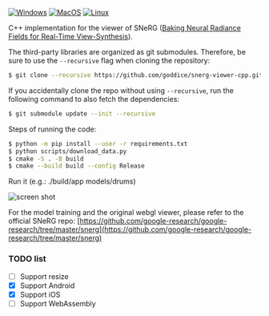 [![Windows](https://github.com/goddice/snerg-viewer-cpp/actions/workflows/Windows.yml/badge.svg?branch=main)](https://github.com/goddice/snerg-viewer-cpp/actions/workflows/Windows.yml)
[![MacOS](https://github.com/goddice/snerg-viewer-cpp/actions/workflows/MacOS.yml/badge.svg?branch=main)](https://github.com/goddice/snerg-viewer-cpp/actions/workflows/MacOS.yml)
[![Linux](https://github.com/goddice/snerg-viewer-cpp/actions/workflows/Linux.yml/badge.svg?branch=main)](https://github.com/goddice/snerg-viewer-cpp/actions/workflows/Linux.yml)

C++ implementation for the viewer of SNeRG ([Baking Neural Radiance Fields for Real-Time View-Synthesis](http://nerf.live)).

The third-party libraries are organized as git submodules. 
Therefore, be sure to use the `--recursive` flag when
cloning the repository:
```bash
$ git clone --recursive https://github.com/goddice/snerg-viewer-cpp.git
```

If you accidentally clone the repo without using ``--recursive``, run the
following command to also fetch the dependencies:
```bash
$ git submodule update --init --recursive
```

Steps of running the code:
```bash
$ python -m pip install --user -r requirements.txt
$ python scripts/download_data.py
$ cmake -S . -B build
$ cmake --build build --config Release
```

Run it (e.g.: ./build/app models/drums)

![screen shot](https://i.ibb.co/fkyv8Qr/snerg.png)

For the model training and the original webgl viewer, please refer to the official SNeRG repo: [https://github.com/google-research/google-research/tree/master/snerg](https://github.com/google-research/google-research/tree/master/snerg)

### TODO list

- [ ] Support resize
- [x] Support Android
- [x] Support iOS
- [ ] Support WebAssembly